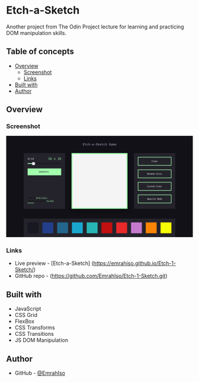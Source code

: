 # Etch-a-Sketch
Another project from The Odin Project lecture for learning and practicing DOM manipulation skills.

## Table of concepts
- [Overview](#overview)
  - [Screenshot](#screenshot)
  - [Links](#links)
- [Built with](#built-with)
- [Author](#author)

## Overview

### Screenshot
![](./screenshot.png)

### Links
  - Live preview - [Etch-a-Sketch] (https://emrahiso.github.io/Etch-1-Sketch/)
  - GitHub repo - (https://github.com/EmrahIso/Etch-1-Sketch.git)

## Built with 
  - JavaScript
  - CSS Grid
  - FlexBox
  - CSS Transforms
  - CSS Transitions
  - JS DOM Manipulation
  
## Author

- GitHub - [@EmrahIso](https://github.com/EmrahIso)